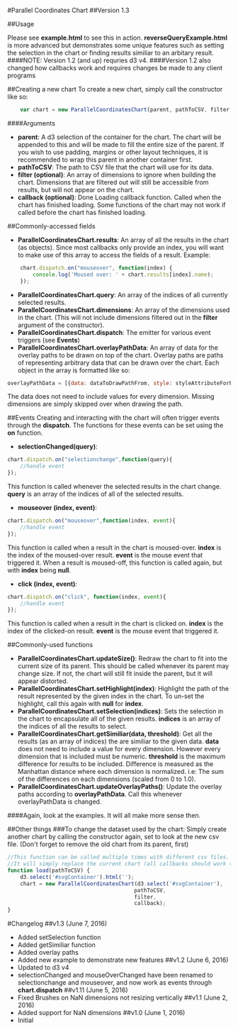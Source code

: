 #Parallel Coordinates Chart
##Version 1.3

##Usage

Please see **example.html** to see this in action.
**reverseQueryExample.html** is more advanced but demonstrates some unique features such as setting the selection in the chart or finding results similiar to an arbitary result.
####NOTE: Version 1.2 (and up) requries d3 v4.
####Version 1.2 also changed how callbacks work and requires changes be made to any client programs

##Creating a new chart
To create a new chart, simply call the constructor like so:
```javascript
	var chart = new ParallelCoordinatesChart(parent, pathToCSV, filter, callback);
```
####Arguments
* **parent**: A d3 selection of the container for the chart. The chart will be appended to this and will be made to fill the entire size of the parent. If you wish to use padding, margins or other layout techniques, it is recommended to wrap this parent in another container first.
* **pathToCSV**: The path to CSV file that the chart will use for its data.
* **filter (optional)**: An array of dimensions to ignore when building the chart. Dimensions that are filtered out will still be accessible from results, but will not appear on the chart.
* **callback (optional)**: Done Loading callback function. Called when the chart has finished loading. Some functions of the chart may not work if called before the chart has finished loading.

##Commonly-accessed fields
* **ParallelCoordinatesChart.results**: An array of all the results in the chart (as objects). Since most callbacks only provide an index, you will want to make use of this array to access the fields of a result.
Example:
```javascript
	chart.dispatch.on("mouseover", function(index) {
		console.log('Moused over: ' + chart.results[index].name);
	});
```
* **ParallelCoordinatesChart.query**: An array of the indices of all currently selected results.
* **ParallelCoordinatesChart.dimensions**: An array of the dimensions used in the chart. (This will not include dimensions filtered out in the **filter** argument of the constructor).
* **ParallelCoordinatesChart.dispatch**: The emitter for various event triggers (see **Events**)
* **ParallelCoordinatesChart.overlayPathData**: An array of data for the overlay paths to be drawn on top of the chart. Overlay paths are paths of representing arbitrary data that can be drawn over the chart. Each object in the array is formatted like so:
```javascript
overlayPathData = [{data: dataToDrawPathFrom, style: styleAttributeForPath}]
```
The data does not need to include values for every dimension. Missing dimensions are simply skipped over when drawing the path.

##Events
Creating and interacting with the chart will often trigger events through the **dispatch**. The functions for these events can be set using the **on** function.
* **selectionChanged(query)**: 
```javascript
chart.dispatch.on("selectionchange",function(query){
	//handle event
});
```
This function is called whenever the selected results in the chart change. **query** is an array of the indices of all of the selected results.
* **mouseover (index, event)**:
```javascript
chart.dispatch.on("mouseover",function(index, event){
	//handle event
});
```
This function is called when a result in the chart is moused-over. **index** is the index of the moused-over result. **event** is the mouse event that triggered it. When a result is moused-off, this function is called again, but with **index** being **null**.
* **click (index, event)**:
```javascript
chart.dispatch.on("click", function(index, event){
	//handle event
});
```
This function is called when a result in the chart is clicked on. **index** is the index of the clicked-on result. **event**
is the mouse event that triggered it.

##Commonly-used functions
* **ParallelCoordinatesChart.updateSize()**: Redraw the chart to fit into the current size of its parent. This should be called whenever its parent may change size. If not, the chart will still fit inside the parent, but it will appear distorted.
* **ParallelCoordinatesChart.setHighlight(index)**: Highlight the path of the result represented by the given index in the chart. To un-set the highlight, call this again with **null** for **index**.
* **ParallelCoordinatesChart.setSelection(indices)**: Sets the selection in the chart to encapsulate all of the given results.
**indices** is an array of the indices of all the results to select.
* **ParallelCoordinatesChart.getSimiliar(data, threshold)**: Get all the results (as an array of indices) the are similiar to the given data. **data** does not need to include a value for every dimension. However every dimension that is included must be numeric. **threshold** is the maximum difference for results to be included. Difference is measured as the Manhattan distance where each dimension is normalized. i.e: The sum of the differences on each dimensions (scaled from 0 to 1.0).
* **ParallelCoordinatesChart.updateOverlayPaths()**: Update the overlay paths according to **overlayPathData**. Call this whenever overlayPathData is changed.

####Again, look at the examples. It will all make more sense then.

##Other things
###To change the dataset used by the chart:
Simply create another chart by calling the constructor again, set to look at the new csv file. (Don't forget to remove the old chart from its parent, first)
```javascript
//This function can be called multiple times with different csv files.
//It will simply replace the current chart (all callbacks should work the same)
function load(pathToCSV) {
	d3.select('#svgContainer').html('');
	chart = new ParallelCoordinatesChart(d3.select('#svgContainer'),
										pathToCSV,
										filter,
										callback);
}
```

#Changelog
##v1.3 (June 7, 2016)
- Added setSelection function
- Added getSimiliar function
- Added overlay paths
- Added new example to demonstrate new features
##v1.2 (June 6, 2016)
- Updated to d3 v4
- selectionChanged and mouseOverChanged have been renamed to selectionchange and mouseover, and now work as events through **chart.dispatch**
##v1.11 (June 5, 2016)
- Fixed Brushes on NaN dimensions not resizing vertically
##v1.1 (June 2, 2016)
- Added support for NaN dimensions
##v1.0 (June 1, 2016)
- Initial


